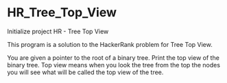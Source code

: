 # HR_Tree_Top_View
Initialize project HR - Tree Top View

This program is a solution to the HackerRank problem for Tree Top View.

You are given a pointer to the root of a binary tree. Print the top view
of the binary tree. Top view means when you look the tree from the top the
nodes you will see what will be called the top view of the tree.
